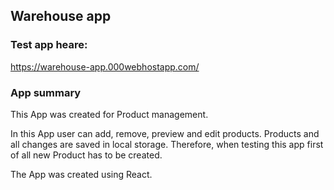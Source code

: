 ## Warehouse app

### Test app heare:

https://warehouse-app.000webhostapp.com/


### App summary

This App was created for Product management. 

In this App user can add, remove, preview and edit products. Products and all changes are saved in local storage. Therefore, when testing this app first of all new Product has to be created.

The App was created using React.
